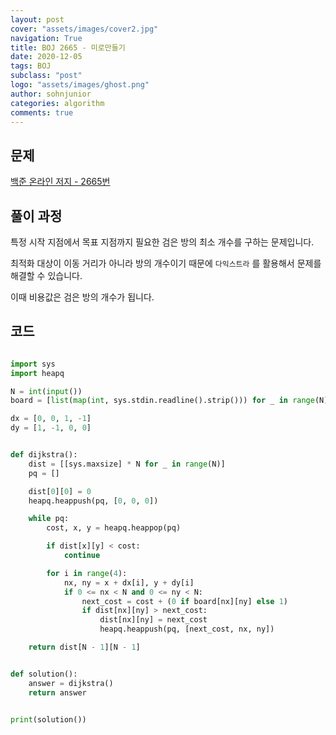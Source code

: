 ```yaml
---
layout: post
cover: "assets/images/cover2.jpg"
navigation: True
title: BOJ 2665 - 미로만들기
date: 2020-12-05
tags: BOJ
subclass: "post"
logo: "assets/images/ghost.png"
author: sohnjunior
categories: algorithm
comments: true
---
```


## 문제

[백준 온라인 저지 - 2665번](https://www.acmicpc.net/problem/2665)

## 풀이 과정

특정 시작 지점에서 목표 지점까지 필요한 검은 방의 최소 개수를 구하는 문제입니다.

최적화 대상이 이동 거리가 아니라 방의 개수이기 때문에 `다익스트라` 를 활용해서 문제를 해결할 수 있습니다.

이때 비용값은 검은 방의 개수가 됩니다.

## 코드

```python

import sys
import heapq

N = int(input())
board = [list(map(int, sys.stdin.readline().strip())) for _ in range(N)]

dx = [0, 0, 1, -1]
dy = [1, -1, 0, 0]


def dijkstra():
    dist = [[sys.maxsize] * N for _ in range(N)]
    pq = []

    dist[0][0] = 0
    heapq.heappush(pq, [0, 0, 0])

    while pq:
        cost, x, y = heapq.heappop(pq)

        if dist[x][y] < cost:
            continue

        for i in range(4):
            nx, ny = x + dx[i], y + dy[i]
            if 0 <= nx < N and 0 <= ny < N:
                next_cost = cost + (0 if board[nx][ny] else 1)
                if dist[nx][ny] > next_cost:
                    dist[nx][ny] = next_cost
                    heapq.heappush(pq, [next_cost, nx, ny])

    return dist[N - 1][N - 1]


def solution():
    answer = dijkstra()
    return answer


print(solution())


```
